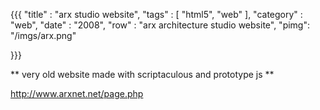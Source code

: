 {{{
    "title"    : "arx studio website",
    "tags"     : [ "html5", "web" ],
    "category" : "web",
    "date"     : "2008",
    "row"  : "arx architecture studio website",
    "pimg": "/imgs/arx.png"

}}}

** very old website made with scriptaculous and prototype js **

http://www.arxnet.net/page.php